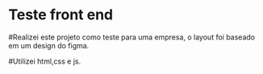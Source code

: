 # Teste front end

#Realizei este projeto como teste para uma empresa, o layout foi baseado em um design do figma.

#Utilizei html,css e js.
